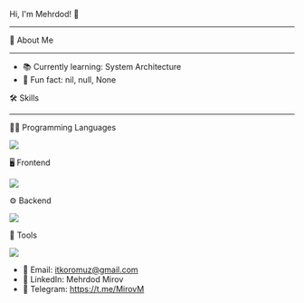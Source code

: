 Hi, I'm Mehrdod! 👋
__________________________________________________________________________________________________________________________

🚀 About Me
__________________________________________________________________________________________________________________________
- 📚 Currently learning: System Architecture
- 🎲 Fun fact: nil, null, None


🛠️ Skills
__________________________________________________________________________________________________________________________

👨‍💻 Programming Languages
<p align="left">
  <a href="https://skillicons.dev">
    <img src="https://skillicons.dev/icons?i=java,kotlin,ts,js,dart" />
  </a>
</p>

🖥️ Frontend
<p align="left">
  <a href="https://skillicons.dev">
    <img src="https://skillicons.dev/icons?i=html,css,angular,flutter,figma,wordpress" />
  </a>
</p>

⚙️ Backend
<p align="left">
  <a href="https://skillicons.dev">
    <img src="https://skillicons.dev/icons?i=nodejs,firebase" />
  </a>
</p>

🔧 Tools
<p align="left">
  <a href="https://skillicons.dev">
    <img src="https://skillicons.dev/icons?i=androidstudio,vscode,github,postman,idea,blender,notion" />
  </a>
</p>

- 📧 Email: itkoromuz@gmail.com
- 💼 LinkedIn: Mehrdod Mirov
- 💬 Telegram: https://t.me/MirovM

